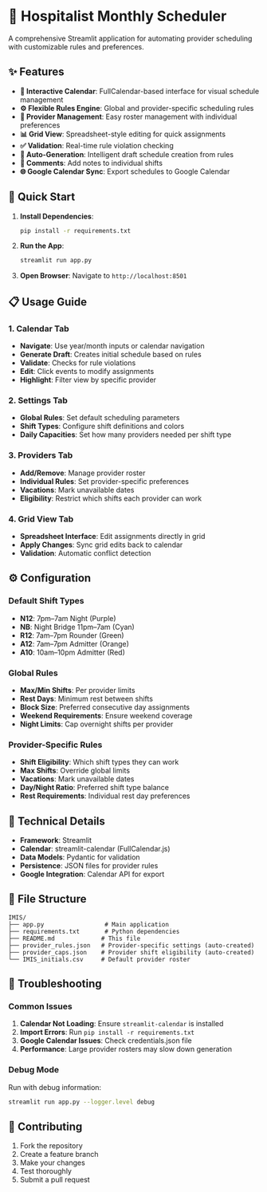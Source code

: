 # 🏥 Hospitalist Monthly Scheduler

A comprehensive Streamlit application for automating provider scheduling with customizable rules and preferences.

## ✨ Features

- **📅 Interactive Calendar**: FullCalendar-based interface for visual schedule management
- **⚙️ Flexible Rules Engine**: Global and provider-specific scheduling rules
- **👥 Provider Management**: Easy roster management with individual preferences
- **📊 Grid View**: Spreadsheet-style editing for quick assignments
- **✅ Validation**: Real-time rule violation checking
- **🔄 Auto-Generation**: Intelligent draft schedule creation from rules
- **💬 Comments**: Add notes to individual shifts
- **🌐 Google Calendar Sync**: Export schedules to Google Calendar

## 🚀 Quick Start

1. **Install Dependencies**:
   ```bash
   pip install -r requirements.txt
   ```

2. **Run the App**:
   ```bash
   streamlit run app.py
   ```

3. **Open Browser**: Navigate to `http://localhost:8501`

## 📋 Usage Guide

### 1. Calendar Tab
- **Navigate**: Use year/month inputs or calendar navigation
- **Generate Draft**: Creates initial schedule based on rules
- **Validate**: Checks for rule violations
- **Edit**: Click events to modify assignments
- **Highlight**: Filter view by specific provider

### 2. Settings Tab
- **Global Rules**: Set default scheduling parameters
- **Shift Types**: Configure shift definitions and colors
- **Daily Capacities**: Set how many providers needed per shift type

### 3. Providers Tab
- **Add/Remove**: Manage provider roster
- **Individual Rules**: Set provider-specific preferences
- **Vacations**: Mark unavailable dates
- **Eligibility**: Restrict which shifts each provider can work

### 4. Grid View Tab
- **Spreadsheet Interface**: Edit assignments directly in grid
- **Apply Changes**: Sync grid edits back to calendar
- **Validation**: Automatic conflict detection

## ⚙️ Configuration

### Default Shift Types
- **N12**: 7pm–7am Night (Purple)
- **NB**: Night Bridge 11pm–7am (Cyan)
- **R12**: 7am–7pm Rounder (Green)
- **A12**: 7am–7pm Admitter (Orange)
- **A10**: 10am–10pm Admitter (Red)

### Global Rules
- **Max/Min Shifts**: Per provider limits
- **Rest Days**: Minimum rest between shifts
- **Block Size**: Preferred consecutive day assignments
- **Weekend Requirements**: Ensure weekend coverage
- **Night Limits**: Cap overnight shifts per provider

### Provider-Specific Rules
- **Shift Eligibility**: Which shift types they can work
- **Max Shifts**: Override global limits
- **Vacations**: Mark unavailable dates
- **Day/Night Ratio**: Preferred shift type balance
- **Rest Requirements**: Individual rest day preferences

## 🔧 Technical Details

- **Framework**: Streamlit
- **Calendar**: streamlit-calendar (FullCalendar.js)
- **Data Models**: Pydantic for validation
- **Persistence**: JSON files for provider rules
- **Google Integration**: Calendar API for export

## 📁 File Structure

```
IMIS/
├── app.py                 # Main application
├── requirements.txt       # Python dependencies
├── README.md             # This file
├── provider_rules.json   # Provider-specific settings (auto-created)
├── provider_caps.json    # Provider shift eligibility (auto-created)
└── IMIS_initials.csv     # Default provider roster
```

## 🐛 Troubleshooting

### Common Issues

1. **Calendar Not Loading**: Ensure `streamlit-calendar` is installed
2. **Import Errors**: Run `pip install -r requirements.txt`
3. **Google Calendar Issues**: Check credentials.json file
4. **Performance**: Large provider rosters may slow down generation

### Debug Mode
Run with debug information:
```bash
streamlit run app.py --logger.level debug
```

## 🤝 Contributing

1. Fork the repository
2. Create a feature branch
3. Make your changes
4. Test thoroughly
5. Submit a pull request

